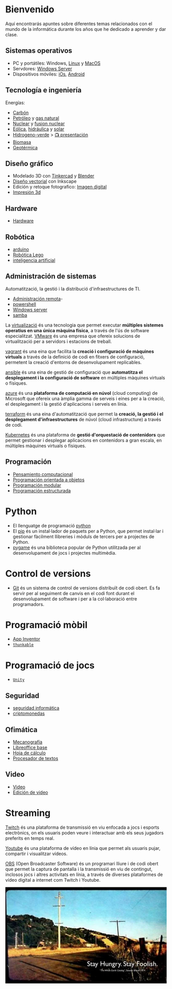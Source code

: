 # Bienvenido

Aquí encontrarás apuntes sobre diferentes temas relacionados con el mundo de la informática durante los años que he dedicado a aprender y dar clase.

## Sistemas operativos

- PC y portátiles: Windows, [Linux](https://danimrprofe.github.io/apuntes/Software_y_sistemas_operativos/Linux/) y [MacOS](https://danimrprofe.github.io/apuntes/Software_y_sistemas_operativos/MacOS/)
- Servdores: [Windows Server](https://danimrprofe.github.io/apuntes/windows_server/2.%20Windows%20server/)
- Dispositivos móviles: [iOs](https://danimrprofe.github.io/apuntes/Software_y_sistemas_operativos/iOS/), [Android](https://danimrprofe.github.io/apuntes/Software_y_sistemas_operativos/Android/)

## Tecnología e ingeniería

Energías:

- [Carbón](energias/carbon.md)
- [Petróleo](energias/petroleo.md) y [gas natural](energias/gas-natural.md)
- [Nuclear](energias/nuclear.md) y [fusion nuclear](fusion-nuclear.md)
- [Eólica](energias/eolica.md), [hidráulica](energias/hidraulica.md) y [solar](energias/solar.md)
- [Hidrogeno-verde](energias/hidrogeno-verde.md) > [📺 presentación](energias/ppt/hidrogeno-verde.pdf)
- [Biomasa](energias/biomasa.md)
- [Geotérmica](energias/geotermica.md)

## Diseño gráfico

- Modelado 3D con [Tinkercad](tinkercad/index.md) y [Blender](blender/index.md)
- [Diseño vectorial](diseño_vectorial/index.md) con Inkscape
- Edición y retoque fotografico: [Imagen digital](imagen_digital/)
- [Impresión 3d](impresión3D/)

## Hardware

- [Hardware](hardware/index.md)

## Robótica

- [arduino](arduino/index.md)
- [Robótica Lego](robotica-lego/index.md)
- [inteligencia artificial](inteligencia_artificial/index.md)

## Administración de sistemas

Automatització, la gestió i la distribució d'infraestructures de TI.

- [Administración remota](administración_remota/index.md)-
- [powershell](powershell/index.md)
- [Windows server](windows_server/)
- [samba](samba/)

La [virtualizació](virtualizacion/index.md) és una tecnologia que permet executar **múltiples sistemes operatius en una única màquina física**, a través de l'ús de software especialitzat. [VMware](vmware/index.md) és una empresa que ofereix solucions de virtualització per a servidors i estacions de treball.

[vagrant](vagrant/index.md) és una eina que facilita la **creació i configuració de màquines virtuals** a través de la definició de codi en fitxers de configuració, permetent la creació d'entorns de desenvolupament replicables.

[ansible](ansible/index.md) és una eina de gestió de configuració que **automatitza el desplegament i la configuració de software** en múltiples màquines virtuals o físiques.

[azure](azure/index.md) és una **plataforma de computació en núvol** (cloud computing) de Microsoft que ofereix una àmplia gamma de serveis i eines per a la creació, el desplegament i la gestió d'aplicacions i serveis en línia.

[terraform](terraform/index.md) és una eina d'automatització que permet la **creació, la gestió i el desplegament d'infraestructures** de núvol (cloud infrastructure) a través de codi.

[Kubernetes](kubernetes/1._kubernetes.md) és una plataforma de **gestió d'orquestació de contenidors**  que permet gestionar i desplegar aplicacions en contenidors a gran escala, en múltiples màquines virtuals o físiques.



## Programación

- [Pensamiento computacional](pensamiento_computacional/index.md)
- [Programación orientada a objetos](programacion_orientada_a_objetos/index.md)
- [Programación modular](programacion_modular/index.md)
- [Programación estructurada](programacion_estructurada/index.md)

# Python

- El llenguatge de programació [python](python/index.md)
- El [pip](pip/index.md) és un instal·lador de paquets per a Python, que permet instal·lar i gestionar fàcilment llibreries i mòduls de tercers per a projectes de Python.
- [pygame](pygame/index.md) és una biblioteca popular de Python utilitzada per al desenvolupament de jocs i projectes multimèdia.

# Control de versions
- [Git](git/index.md) és un sistema de control de versions distribuït de codi obert. Es fa servir per al seguiment de canvis en el codi font durant el desenvolupament de software i per a la col·laboració entre programadors.

# Programació mòbil
- [App Inventor](appinventor/)
- [``thunkable``](thunkable/index.md)

# Programació de jocs

- [``Unity``](unity/index.md)

## Seguridad

- [seguridad informática](seguridad/index.md)
- [criptomonedas](criptomonedas/)

## Ofimática

- [Mecanografía](mecanografia/index.md)
- [Libreoffice base](base/index.md)
- [Hoja de cálculo](hoja_de_calculo/index.md)
- [Procesador de textos](procesador_de_textos/index.md)

## Video

- [Video](video/index.md)
- [Edición de video](video%20edicion/)

# Streaming

[Twitch](twitch/index.md) és una plataforma de transmissió en viu enfocada a jocs i esports electrònics, on els usuaris poden veure i interactuar amb els seus jugadors preferits en temps real.

[Youtube](youtube/index.md) és una plataforma de vídeo en línia que permet als usuaris pujar, compartir i visualitzar vídeos.

[OBS](obs/index.md) (Open Broadcaster Software) és un programari lliure i de codi obert que permet la captura de pantalla i la transmissió en viu de contingut, inclosos jocs i altres activitats en línia, a través de diverses plataformes de vídeo digital a internet com Twitch i Youtube.

![imagen](img/2022-11-25-17-49-34.png)
